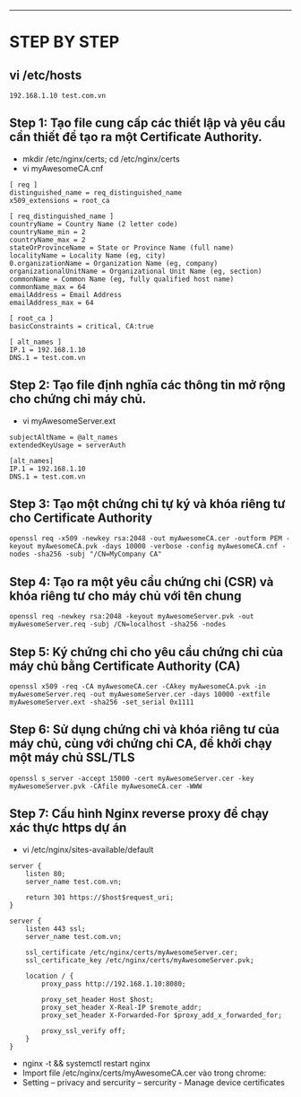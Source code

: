 ---
# STEP BY STEP
## vi /etc/hosts
```
192.168.1.10 test.com.vn
```
## Step 1: Tạo file cung cấp các thiết lập và yêu cầu cần thiết để tạo ra một Certificate Authority.
- mkdir /etc/nginx/certs; cd /etc/nginx/certs
- vi myAwesomeCA.cnf
```
[ req ]
distinguished_name = req_distinguished_name
x509_extensions = root_ca

[ req_distinguished_name ]
countryName = Country Name (2 letter code)
countryName_min = 2
countryName_max = 2
stateOrProvinceName = State or Province Name (full name)
localityName = Locality Name (eg, city)
0.organizationName = Organization Name (eg, company)
organizationalUnitName = Organizational Unit Name (eg, section)
commonName = Common Name (eg, fully qualified host name)
commonName_max = 64
emailAddress = Email Address
emailAddress_max = 64

[ root_ca ]
basicConstraints = critical, CA:true

[ alt_names ]
IP.1 = 192.168.1.10
DNS.1 = test.com.vn

```
## Step 2: Tạo file định nghĩa các thông tin mở rộng cho chứng chỉ máy chủ.
- vi myAwesomeServer.ext
```
subjectAltName = @alt_names
extendedKeyUsage = serverAuth

[alt_names]
IP.1 = 192.168.1.10
DNS.1 = test.com.vn

```
## Step 3: Tạo một chứng chỉ tự ký và khóa riêng tư cho Certificate Authority
```
openssl req -x509 -newkey rsa:2048 -out myAwesomeCA.cer -outform PEM -keyout myAwesomeCA.pvk -days 10000 -verbose -config myAwesomeCA.cnf -nodes -sha256 -subj "/CN=MyCompany CA"
```
## Step 4: Tạo ra một yêu cầu chứng chỉ (CSR) và khóa riêng tư cho máy chủ với tên chung
```
openssl req -newkey rsa:2048 -keyout myAwesomeServer.pvk -out myAwesomeServer.req -subj /CN=localhost -sha256 -nodes
```
## Step 5: Ký chứng chỉ cho yêu cầu chứng chỉ của máy chủ bằng Certificate Authority (CA)
```
openssl x509 -req -CA myAwesomeCA.cer -CAkey myAwesomeCA.pvk -in myAwesomeServer.req -out myAwesomeServer.cer -days 10000 -extfile myAwesomeServer.ext -sha256 -set_serial 0x1111
```
## Step 6: Sử dụng chứng chỉ và khóa riêng tư của máy chủ, cùng với chứng chỉ CA, để khởi chạy một máy chủ SSL/TLS
```
openssl s_server -accept 15000 -cert myAwesomeServer.cer -key myAwesomeServer.pvk -CAfile myAwesomeCA.cer -WWW
```
## Step 7: Cấu hình Nginx reverse proxy để chạy xác thực https dự án
- vi /etc/nginx/sites-available/default
```
server {
    listen 80;
    server_name test.com.vn;

    return 301 https://$host$request_uri;
}

server {
    listen 443 ssl;
    server_name test.com.vn;

    ssl_certificate /etc/nginx/certs/myAwesomeServer.cer;
    ssl_certificate_key /etc/nginx/certs/myAwesomeServer.pvk;

    location / {
        proxy_pass http://192.168.1.10:8080;

        proxy_set_header Host $host;
        proxy_set_header X-Real-IP $remote_addr;
        proxy_set_header X-Forwarded-For $proxy_add_x_forwarded_for;

        proxy_ssl_verify off;
    }
}

```
- nginx -t && systemctl restart nginx 
- Import file /etc/nginx/certs/myAwesomeCA.cer vào trong chrome:
- Setting – privacy and sercurity – sercurity - Manage device certificates
